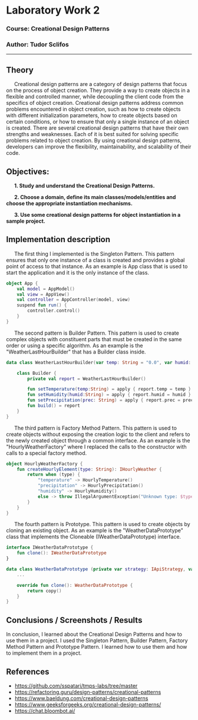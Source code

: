 # Laboratory Work 2

### Course: Creational Design Patterns
### Author: Tudor Sclifos

----

## Theory
&ensp; &ensp; Creational design patterns are a category of design patterns that focus on the process of object creation. They provide a way to create objects in a flexible and controlled manner, while decoupling the client code from the specifics of object creation. Creational design patterns address common problems encountered in object creation, such as how to create objects with different initialization parameters, how to create objects based on certain conditions, or how to ensure that only a single instance of an object is created. There are several creational design patterns that have their own strengths and weaknesses. Each of it is best suited for solving specific problems related to object creation. By using creational design patterns, developers can improve the flexibility, maintainability, and scalability of their code.

## Objectives:

&ensp; &ensp; __1. Study and understand the Creational Design Patterns.__

&ensp; &ensp; __2. Choose a domain, define its main classes/models/entities and choose the appropriate instantiation mechanisms.__

&ensp; &ensp; __3. Use some creational design patterns for object instantiation in a sample project.__


## Implementation description

&ensp; &ensp; The first thing I implemented is the Singleton Pattern. This pattern ensures that only one instance of a class is created and provides a global point of access to that instance. As an example is App class that is used to start the application and it is the only instance of the class.

```kotlin
object App {
    val model = AppModel()
    val view = AppView()
    val controller = AppController(model, view)
    suspend fun run() {
        controller.control()
    }
}
```

&ensp; &ensp; The second pattern is Builder Pattern. This pattern is used to create complex objects with constituent parts that must be created in the same order or using a specific algorithm. As an example is the "WeatherLastHourBuilder" that has a Builder class inside.

```kotlin
data class WeatherLastHourBuilder(var temp: String = "0.0", var humid: String = "0.0", var prec: String = "0.0"){

    class Builder {
        private val report = WeatherLastHourBuilder()

        fun setTemperature(temp:String) = apply { report.temp = temp }
        fun setHumidity(humid:String) = apply { report.humid = humid }
        fun setPrecipitation(prec: String) = apply { report.prec = prec }
        fun build() = report
    }
}
```
&ensp; &ensp; The third pattern is Factory Method Pattern. This pattern is used to create objects without exposing the creation logic to the client and refers to the newly created object through a common interface. As an example is the "HourlyWeatherFactory" where I replaced the calls to the constructor with calls to a special factory method.

```kotlin
object HourlyWeatherFactory {
    fun createHourlyElement(type: String): IHourlyWeather {
        return when (type) {
            "temperature" -> HourlyTemperature()
            "precipitation" -> HourlyPrecipitation()
            "humidity" -> HourlyHumidity()
            else -> throw IllegalArgumentException("Unknown type: $type")
        }
    }
}
```

&ensp; &ensp; The fourth pattern is Prototype. This pattern is used to create objects by cloning an existing object. As an example is the "WeatherDataPrototype" class that implements the Cloneable (IWeatherDataPrototype) interface.

```kotlin
interface IWeatherDataPrototype {
    fun clone(): IWeatherDataPrototype
}

data class WeatherDataPrototype (private var strategy: IApiStrategy, var dataframe:AnyFrame) : IWeatherDataPrototype{
    ...

    override fun clone(): WeatherDataPrototype {
        return copy()
    }
}
```

## Conclusions / Screenshots / Results
In conclusion, I learned about the Creational Design Patterns and how to use them in a project. I used the Singleton Pattern, Builder Pattern, Factory Method Pattern and Prototype Pattern. I learned how to use them and how to implement them in a project.

## References
* https://github.com/sspatari/tmps-labs/tree/master
* https://refactoring.guru/design-patterns/creational-patterns
* https://www.baeldung.com/creational-design-patterns
* https://www.geeksforgeeks.org/creational-design-patterns/
* https://chat.bloombot.ai/